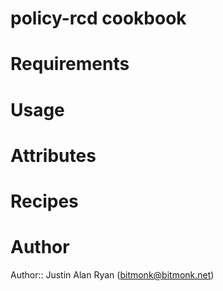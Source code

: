 # policy-rcd cookbook

# Requirements

# Usage

# Attributes

# Recipes

# Author

Author:: Justin Alan Ryan (<bitmonk@bitmonk.net>)
